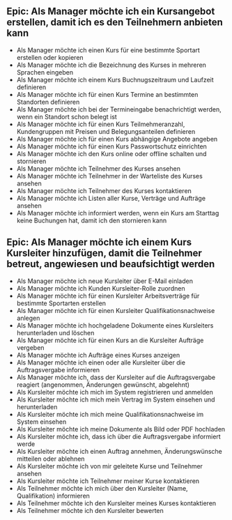 ## Epic: Als Manager möchte ich ein Kursangebot erstellen, damit ich es den Teilnehmern anbieten kann
- Als Manager möchte ich einen Kurs für eine bestimmte Sportart erstellen oder kopieren
- Als Manager möchte ich die Bezeichnung des Kurses in mehreren Sprachen eingeben
- Als Manager möchte ich einem Kurs Buchnugszeitraum und Laufzeit definieren
- Als Manager möchte ich für einen Kurs Termine an bestimmten Standorten definieren
- Als Manager möchte ich bei der Termineingabe benachrichtigt werden, wenn ein Standort schon belegt ist
- Als Manager möchte ich für einen Kurs Teilmehmeranzahl, Kundengruppen mit Preisen und Belegungsanteilen definieren
- Als Manager möchte ich für einen Kurs abhängige Angebote angeben
- Als Manager möchte ich für einen Kurs Passwortschutz einrichten
- Als Manager möchte ich den Kurs online oder offline schalten und stornieren
- Als Manager möchte ich Teilnehmer des Kurses ansehen
- Als Manager möchte ich Teilnehmer in der Warteliste des Kurses ansehen
- Als Manager möchte ich Teilnehmer des Kurses kontaktieren
- Als Manager möchte ich Listen aller Kurse, Verträge und Aufträge ansehen
- Als Manager möchte ich informiert werden, wenn ein Kurs am Starttag keine Buchungen hat, damit ich den stornieren kann
## Epic: Als Manager möchte ich einem Kurs Kursleiter hinzufügen, damit die Teilnehmer betreut, angewiesen und beaufsichtigt werden
- Als Manager möchte ich neue Kursleiter über E-Mail einladen
- Als Manager möchte ich Kunden Kursleiter-Rolle zuordnen
- Als Manager möchte ich für einen Kursleiter Arbeitsverträge für bestimmte Sportarten erstellen
- Als Manager möchte ich für einen Kursleiter Qualifikationsnachweise anlegen
- Als Manager möchte ich hochgeladene Dokumente eines Kursleiters herunterladen und löschen
- Als Manager möchte ich für einen Kurs an die Kursleiter Aufträge vergeben
- Als Manager möchte ich Aufträge eines Kurses anzeigen
- Als Manager möchte ich einen oder alle Kursleiter über die Auftragsvergabe informieren
- Als Manager möchte ich, dass der Kursleiter auf die Auftragsvergabe reagiert (angenommen, Änderungen gewünscht, abgelehnt)
- Als Kursleiter möchte ich mich im System registrieren und anmelden
- Als Kursleiter möchte ich mich mein Vertrag im System einsehen und herunterladen
- Als Kursleiter möchte ich mich meine Qualifikationsnachweise im System einsehen
- Als Kursleiter möchte ich meine Dokumente als Bild oder PDF hochladen
- Als Kursleiter möchte ich, dass ich über die Auftragsvergabe informiert werde
- Als Kursleiter möchte ich einen Auftrag annehmen, Änderungswünsche mitteilen oder ablehnen
- Als Kursleiter möchte ich von mir geleitete Kurse und Teilnehmer ansehen
- Als Kursleiter möchte ich Teilnehmer meiner Kurse kontaktieren
- Als Teilnehmer möchte ich mich über den Kursleiter (Name, Qualifikation) informieren
- Als Teilnehmer möchte ich den Kursleiter meines Kurses kontaktieren
- Als Teilnehmer möchte ich den Kursleiter bewerten
